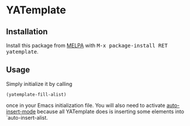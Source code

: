 # YATemplate #

## Installation ##

Install this package from [MELPA][] with <kbd>M-x package-install RET
yatemplate</kbd>.

## Usage ##

Simply initialize it by calling

```elisp
(yatemplate-fill-alist)
```

once in your Emacs initialization file. You will also need to activate
[auto-insert-mode][] because all YATemplate does is inserting some elements into
`auto-insert-alist.

[MELPA]: http://melpa.org "MELPA"

[auto-insert-mode]: https://www.gnu.org/software/emacs/manual/html_node/autotype/Autoinserting.html "auto-insert-mode"

